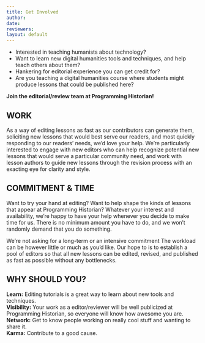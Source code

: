 ```yaml
---
title: Get Involved
author: 
date: 
reviewers: 
layout: default
---
```


-   Interested in teaching humanists about technology?
-   Want to learn new digital humanities tools and techniques, and help
    teach others about them?
-   Hankering for editorial experience you can get credit for?
-   Are you teaching a digital humanities course where students might
    produce lessons that could be published here?

**Join the editorial/review team at Programming Historian!**

WORK
----

As a way of editing lessons as fast as our contributors can generate
them, soliciting new lessons that would best serve our readers, and most
quickly responding to our readers’ needs, we’d love your help. We’re
particularly interested to engage with new editors who can help
recognize potential new lessons that would serve a particular community
need, and work with lesson authors to guide new lessons through the
revision process with an exacting eye for clarity and style.

COMMITMENT & TIME
-----------------

Want to try your hand at editing? Want to help shape the kinds of
lessons that appear at Programming Historian? Whatever your interest and
availability, we’re happy to have your help whenever you decide to make
time for us. There is no minimum amount you have to do, and we won’t
randomly demand that you do something.

We’re not asking for a long-term or an intensive commitment The workload
can be however little or much as you’d like. Our hope to is to establish
a pool of editors so that all new lessons can be edited, revised, and
published as fast as possible without any bottlenecks.

WHY SHOULD YOU?
---------------

**Learn:** Editing tutorials is a great way to learn about new tools and
techniques.\
 **Visibility:** Your work as a editor/reviewer will be well publicized
at Programming Historian, so everyone will know how awesome you are.\
 **Network:** Get to know people working on really cool stuff and
wanting to share it.\
 **Karma:** Contribute to a good cause.

